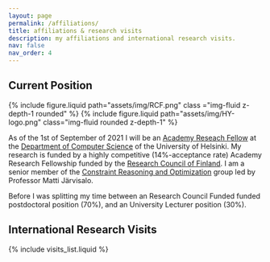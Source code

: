 ```yaml
---
layout: page
permalink: /affiliations/
title: affiliations & research visits
description: my affiliations and international research visits.
nav: false
nav_order: 4
---
```


## Current Position

<div class="profile float-right">
            {% include figure.liquid path="assets/img/RCF.png" class ="img-fluid z-depth-1 rounded" %}
            {% include figure.liquid path="assets/img/HY-logo.png" class="img-fluid rounded z-depth-1"  %}
</div>

As of the 1st of September of 2021 I will be an [Academy Reseach Fellow](https://www.aka.fi/suomen-akatemian-toiminta/ajankohtaista/tiedotteet-ja-uutiset/2024/luonnontieteiden-ja-tekniikan-tutkimuksen-akatemiatutkijat-ja-akatemiahankkeet-on-valittu/)
at the [Department of Computer Science](https://www.helsinki.fi/en/faculty-science/faculty/computer-science) of the University of Helsinki.
My research is funded by a highly competitive (14%-acceptance rate) Academy Research Fellowship funded by the [Research Council of Finland](https://www.aka.fi/en/). I am a senior member of the
[Constraint Reasoning and Optimization](https://www.helsinki.fi/en/researchgroups/constraint-reasoning-and-optimization) group led by Professor Matti Järvisalo.

Before I was splitting my time between an Research Council Funded funded
postdoctoral position (70%), and an University Lecturer position (30%).

## International Research Visits

{% include visits_list.liquid %}
